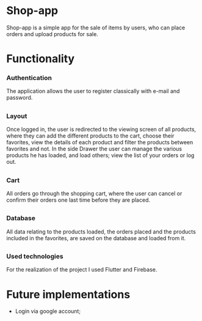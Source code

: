 # Shop-app
Shop-app is a simple app for the sale of items by users, who can place orders and upload products for sale.



##
# Functionality

### Authentication
The application allows the user to register classically with e-mail and password.





##
### Layout
Once logged in, the user is redirected to the viewing screen of all products, where they can add the different products to the cart, choose their favorites, view the details of each product and filter the products between favorites and not. In the side Drawer the user can manage the various products he has loaded, and load others; view the list of your orders or log out.





##
### Cart
All orders go through the shopping cart, where the user can cancel or confirm their orders one last time before they are placed.




##
### Database
All data relating to the products loaded, the orders placed and the products included in the favorites, are saved on the database and loaded from it.



##
### Used technologies
For the realization of the project I used Flutter and Firebase.



##
# Future implementations
<ul>
    <li>Login via google account;</li>
</ul>


